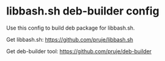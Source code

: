 # libbash.sh deb-builder config

Use this config to build deb package for libbash.sh.

Get libbash.sh: https://github.com/pruje/libbash.sh

Get deb-builder tool: https://github.com/pruje/deb-builder
